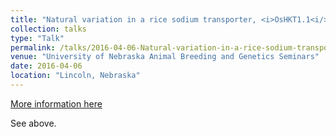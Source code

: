 ```yaml
---
title: "Natural variation in a rice sodium transporter, <i>OsHKT1.1<i/>, provides insight into origins of salinity tolerance in rice"
collection: talks
type: "Talk"
permalink: /talks/2016-04-06-Natural-variation-in-a-rice-sodium-transporter-OsHKT11-provides-insight-into-origins-of-salinity-tolerance-in-rice
venue: "University of Nebraska Animal Breeding and Genetics Seminars"
date: 2016-04-06
location: "Lincoln, Nebraska"
---
```


[More information here](http://example2.com)

See above.
